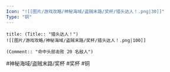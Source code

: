 ```yaml
---
Icon: "![[图片/游戏攻略/神秘海域/盗贼末路/奖杯/猎头达人！.png|30]]"
Type: "铜"
---
```

```ad-common-bronze-trophy
title: (Title:: "猎头达人！")
![[图片/游戏攻略/神秘海域/盗贼末路/奖杯/猎头达人！.png|100]]

(Comment:: "命中头部击败 20 名敌人")
```

#神秘海域/盗贼末路/奖杯 #奖杯 #铜
